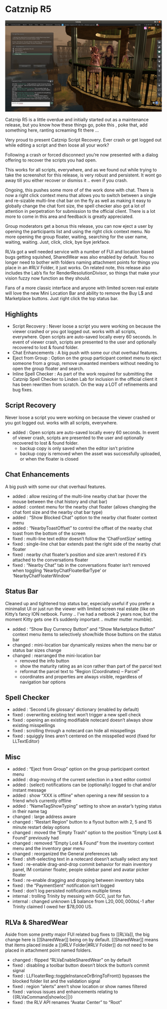 # Catznip R5

![Catznip_R5](./r05/Catznip_R5.jpg)

Catznip R5 is a little overdue and initially started out as a maintenance release, but you know how these things go, poke this , poke that, add something here, ranting screaming fit there …

Very proud to present Catznip Script Recovery. Ever crash or get logged out while editing a script and then loose all your work?

Following a crash or forced disconnect you’re now presented with a dialog offering to recover the scripts you had open.

This works for all scripts, everywhere, and as we found out while trying to take the screenshot for this release, is very robust and persistent. It wont go away till you either recover or dismiss it .. even if you crash.

Ongoing, this pushes some more of of the work done with chat. There is now a right click context menu that allows you to switch between a single and re-sizable multi-line chat bar on the fly as well as making it easy to globally change the chat font size, the spell checker also got a lot of attention in perpetration for submission to the official client. There is a lot more to come in this area and feedback is greatly appreciated.

Group moderators get a bonus this release, you can now eject a user by opening the participants list and using the right click context menu. No more opening the group floater, waiting, searching for the user name, waiting, waiting. Just, click, click, bye bye jerkface.

RLVa got a well needed service with a number of FUI and location based bugs getting squished, SharedWear was also enabled by default. You no longer need to bother with folders naming attachment points for things you place in an #RLV Folder, it just works. On related note, this release also includes the Lab’s fix for RenderResolutionDivisor, so things that make your vision fuzzy now function as they should.

Fans of a more classic interface and anyone with limited screen real estate will love the new Mini Location Bar and ability to remove the Buy L$ and Marketplace buttons. Just right click the top status bar.

## Highlights

* Script Recovery : Never loose a script you were working on because the viewer crashed or you got logged out. works with all scripts, everywhere. Open scripts are auto-saved locally every 60 seconds. In event of viewer crash, scripts are presented to the user and optionally recovered to lost & found folder.
* Chat Enhancements : A big push with some our chat overhaul features.
* Eject from Group : Option on the group participant context menu to eject someone from a group, remove unwanted members without needing to open the group floater and search.
* Inline Spell Checker : As part of the work required for submitting the Catznip Spell Checker to Linden Lab for inclusion in the official client it has been rewritten from scratch. On the way a LOT of refinements and bug fixes.

## Script Recovery

Never loose a script you were working on because the viewer crashed or you got logged out. works with all scripts, everywhere.

* added :  Open scripts are auto-saved locally every 60 seconds. In event of viewer crash, scripts are presented to the user and optionally recovered to lost & found folder.
  * backup copy is only saved when the editor isn’t pristine
  * backup copy is removed when the asset was successfully uploaded, or when the floater is closed

## Chat Enhancements

A big push with some our chat overhaul features.

* added : allow resizing of the multi-line nearby chat bar (hover the mouse between the chat history and chat bar)
* added : context menu for the nearby chat floater (allows changing the chat font size and the nearby chat bar type)
* added : “Show Blocked Chat” option to the nearby chat floater context menu
* added : “NearbyToastOffset” to control the offset of the nearby chat toast from the bottom of the screen
* fixed : multi-line text editor doesn’t follow the ‘ChatFontSize’ setting
* fixed : single-line chat bar extends past the right side of the nearby chat floater
* fixed : nearby chat floater’s position and size aren’t restored if it’s attached to the conversations floater
* fixed : “Nearby Chat” tab in the conversations floater isn’t removed when toggling ‘NearbyChatFloaterBarType’ or ‘NearbyChatFloaterWindow’

## Status Bar

Cleaned up and tightened top status bar, especially useful if you prefer a minimalist UI or just run the viewer with limited screen real estate (like on Kitty’s fancy ION netbook. Funny .. I’ve had a netbook 2 years now, but the moment Kitty gets one it’s suddenly important .. mutter mutter mumble).

* added : “Show Buy Currency Button” and “Show Marketplace Button” context menu items to selectively show/hide those buttons on the status bar
* changed : mini-location bar dynamically resizes when the menu bar or status bar sizes change
* changed : rearranged the mini-location bar
  * removed the info button
  * show the maturity rating as an icon rather than part of the parcel text
  * reformat the parcel text to “Region (Coordinates) – Parcel”
  * coordinates and properties are always visible, regardless of navigation bar options

## Spell Checker

* added : ‘Second Life glossary’ dictionary (enabled by default)
* fixed : overwriting existing text won’t trigger a new spell check
* fixed : opening an existing modifiable notecard doesn’t always show existing misspellings
* fixed : scrolling through a notecard can hide all misspellings
* fixed : squiggly lines aren’t centered on the misspelled word (fixed for LLTextEditor)

## Misc

* added : “Eject from Group” option on the group participant context menu
* added : drag-moving of the current selection in a text editor control
* added : (select) notifications can be (optionally) logged to chat and/or instant message
* added : show “XXX is offline” when opening a new IM session to a friend who’s currently offline
* added : “NameTagShowTyping” setting to show an avatar’s typing status in their name tag
* changed : large address aware
* changed : “Restart Region” button to a flyout button with 2, 5 and 15 minute restart delay options
* changed : moved the “Empty Trash” option to the position “Empty Lost & Found” previously had
* changed : removed “Empty Lost & Found” from the inventory context menu and the inventory gear menu
* changed : reorganized the General preferences tab
* fixed : shift-selecting text in a notecard doesn’t actually select any text
* fixed : re-enable drag-and-drop commit behavior for main inventory panel, IM container floater, people sidebar panel and avatar picker floater
* fixed : re-enable dragging and dropping between inventory tabs
* fixed : the “PaymentSent” notification isn’t logged
* fixed : don’t log persisted notifications multiple times
* internal : trolling Trinity by messing with GCC, just for fun.
* internal : changed unknown L$ balance from L$20,000,000 to L$-1 after Trinity claimed I owed her $78,000 US.

## RLVa & SharedWear

Aside from some pretty major FUI related bug fixes to [[RLVa]], the big change here is [[SharedWear]] being on by default. [[SharedWear]] means that items placed inside a [[♯RLV Folder|#RLV Folder]] do not need to be placed in attachment point named folders.

* changed : flipped “RLVaEnableSharedWear” on by default
* fixed : disabling a toolbar button doesn’t block the button’s commit signal
* fixed : LLFloaterReg::toggleInstanceOrBringToFront() bypasses the blocked folder list and the validation signal
* fixed : region “alerts” aren’t show location or show names filtered
* fixed : various issues and enhancements relating to {{RLVaCommand|showloc||}}
* fixed : the RLV API renames “Avatar Center” to “Root”
